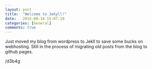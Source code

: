 ```yaml
---
layout: post
title:  "Welcome to Jekyll!"
date:   2015-08-18 15:07:19
categories: [General]
comments: true
---
```

Just moved my blog from wordpress to Jekll to save some bucks on webhosting. Still in the process of migrating old posts from the blog to github pages. 

/d3b4g
